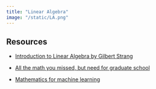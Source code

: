 ```yaml
---
title: "Linear Algebra"
image: "/static/LA.png"
---
```


## Resources

- <a href="https://math.mit.edu/~gs/linearalgebra/ila6/indexila6.html">Introduction to Linear Algebra by Gilbert Strang</a>

- <a href="https://users.itk.ppke.hu/~vago/all-the-mathematics-you-missed.pdf"> All the math you missed, but need for graduate school </a>

- <a href="https://course.ccs.neu.edu/ds4420sp20/readings/mml-book.pdf"> Mathematics for machine learning </a>